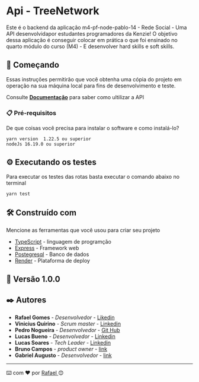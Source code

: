 # Api - TreeNetwork

Este é o backend da aplicação m4-pf-node-pablo-14 - Rede Social - Uma API desenvolvidapor  estudantes programadores da Kenzie! O objetivo dessa aplicação é conseguir colocar em prática o que foi ensinado no quarto módulo do curso (M4) - E desenvolver hard skills e soft skills.

## 🚀 Começando

Essas instruções permitirão que você obtenha uma cópia do projeto em operação na sua máquina local para fins de desenvolvimento e teste.

Consulte **[Documentaçâo](https://m4-pf-node-pablo-14.github.io/Doc-Api-TreeNetwork/)** para saber como ultilizar a API

### 📋 Pré-requisitos

De que coisas você precisa para instalar o software e como instalá-lo?

```
yarn version  1.22.5 ou superior
nodeJs 16.19.0 ou superior
```



## ⚙️ Executando os testes

Para executar os testes das rotas basta executar o comando abaixo no terminal 

```
yarn test
```

## 🛠️ Construído com

Mencione as ferramentas que você usou para criar seu projeto

* [TypeScript]() - linguagem de programção 
* [Express]() - Framework web
* [Postegresql]() - Banco de dados
* [Render]() - Plataforma de deploy 




## 📌 Versão 1.0.0

## ✒️ Autores


* **Rafael Gomes** - *Desenvolvedor* - [Likedin](https://github.com/linkParaPerfil)
* **Vinicius Quirino** - *Scrum master* - [Linkedin](https://www.linkedin.com/in/viniciusquirino/)
* **Pedro Nogueira** - *Desenvolvedor* - [Git Hub](https://github.com/PedroHPNogueira)
* **Lucas Bueno** - *Desenvolvedor* - [Linkedin](https://www.linkedin.com/in/lugabusi/)
* **Lucas Soares** - *Tech Leader* - [Linkedin](linkedin.com/in/lucassoaresolv)
* **Bruno Campos** - *product owner* - [link](https://github.com/linkParaPerfil)
* **Gabriel Augusto** - *Desenvolvedor* - [link](https://github.com/linkParaPerfil)


---
⌨️ com ❤️ por [Rafael ]() 😊
